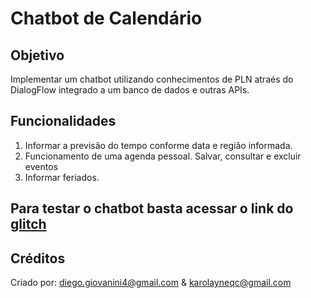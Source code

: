 # Chatbot de Calendário

## Objetivo
Implementar um chatbot utilizando conhecimentos de PLN atraés do DialogFlow integrado a um banco de dados e outras APIs.

## Funcionalidades
<ol>
  <li>Informar a previsão do tempo conforme data e região informada.</li>
  <li>Funcionamento de uma agenda pessoal. Salvar, consultar e excluir eventos</li>
  <li>Informar feriados.</li>
</ol>

## Para testar o chatbot basta acessar o link do <a href=https://diegokarol.glitch.me/>glitch</a>

## Créditos
Criado por: diego.giovanini4@gmail.com & karolayneqc@gmail.com
